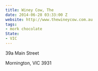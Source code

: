 ```yaml
---
title: Winey Cow, The
date: 2014-06-28 03:33:00 Z
website: http://www.thewineycow.com.au
tags:
- mork chocolate
State:
- VIC
---
```


39a Main Street

Mornington, VIC 3931
